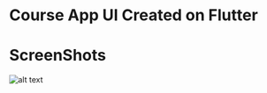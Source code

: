 # Course App UI Created on Flutter


# ScreenShots
![alt text](https://github.com/[newsunbanjade]/[learningapp-ui]/blob/[main]/home.png?raw=true)
